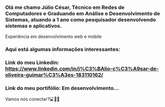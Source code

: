 ### Olá me chamo Júlio César, Técnico em Redes de Computadores e Graduando em Análise e Desenvolvimento de Sistemas, atuando a 1 ano como pesquisador desenvolvendo sistemas e aplicativos.
Experiência em desenvolvimento web e mobile

### Aqui está algumas informações interessantes:

### Link do meu Linkedin: https://www.linkedin.com/in/j%C3%BAlio-c%C3%A9sar-de-oliveira-guimar%C3%A3es-183110162/
### Link do meu portifólio: Em desenvolvimento...

Vamos nós conectar?💻👋🏻

